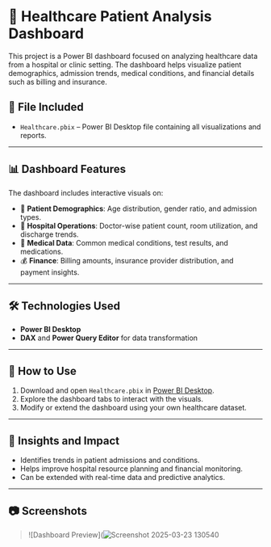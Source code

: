 # 🏥 Healthcare Patient Analysis Dashboard

This project is a Power BI dashboard focused on analyzing healthcare data from a hospital or clinic setting. The dashboard helps visualize patient demographics, admission trends, medical conditions, and financial details such as billing and insurance.

## 📂 File Included

- `Healthcare.pbix` – Power BI Desktop file containing all visualizations and reports.

---

## 📊 Dashboard Features

The dashboard includes interactive visuals on:

- 👥 **Patient Demographics**: Age distribution, gender ratio, and admission types.
- 🏥 **Hospital Operations**: Doctor-wise patient count, room utilization, and discharge trends.
- 💊 **Medical Data**: Common medical conditions, test results, and medications.
- 💰 **Finance**: Billing amounts, insurance provider distribution, and payment insights.

---

## 🛠️ Technologies Used

- **Power BI Desktop**
- **DAX** and **Power Query Editor** for data transformation

---

## 🚀 How to Use

1. Download and open `Healthcare.pbix` in [Power BI Desktop](https://powerbi.microsoft.com/desktop/).
2. Explore the dashboard tabs to interact with the visuals.
3. Modify or extend the dashboard using your own healthcare dataset.

---

## 📌 Insights and Impact

- Identifies trends in patient admissions and conditions.
- Helps improve hospital resource planning and financial monitoring.
- Can be extended with real-time data and predictive analytics.

---

## 📷 Screenshots

> ![Dashboard Preview](![Screenshot 2025-03-23 130540](https://github.com/user-attachments/assets/f08bc8f7-3743-49de-a7bb-35558aac62bd)

